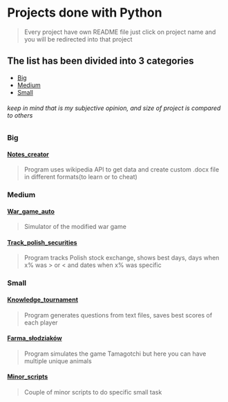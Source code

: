 # Projects done with Python
> Every project have own README file just click on project name and you will be redirected into that project

## The list has been divided into 3 categories

* [Big](#Big)
* [Medium](#Medium)
* [Small](#Small)

###### keep in mind that is my subjective opinion, and size of project is compared to others

### Big

#### [Notes_creator](Notes_creator)
> Program uses wikipedia API to get data and create custom .docx file in different formats(to learn or to cheat)

### Medium

#### [War_game_auto](War_game_auto)
> Simulator of the modified war game

#### [Track_polish_securities](Track_polish_securities)
> Program tracks Polish stock exchange, shows best days, days when x% was > or < and dates when x% was specific

### Small

#### [Knowledge_tournament](Knowledge_tournament)
> Program generates questions from text files, saves best scores of each player

#### [Farma_słodziaków](Farma_łodziaków)
> Program simulates the game Tamagotchi but here you can have multiple unique animals

#### [Minor_scripts](Minor_scripts)
> Couple of minor scripts to do specific small task
